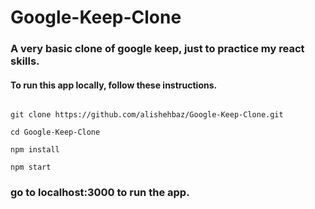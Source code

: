 # Google-Keep-Clone

### A very basic clone of google keep, just to practice my react skills.

#### To run this app locally, follow these instructions.

```console

git clone https://github.com/alishehbaz/Google-Keep-Clone.git

cd Google-Keep-Clone

npm install

npm start

```

### go to localhost:3000 to run the app.
